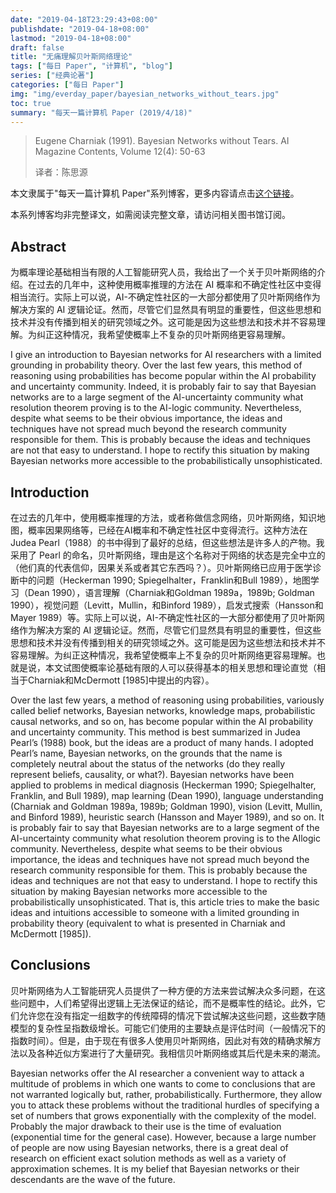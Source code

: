 ```yaml
---
date: "2019-04-18T23:29:43+08:00"
publishdate: "2019-04-18+08:00"
lastmod: "2019-04-18+08:00"
draft: false
title: "无痛理解贝叶斯网络理论"
tags: ["每日 Paper", "计算机", "blog"]
series: ["经典论著"]
categories: ["每日 Paper"]
img: "img/everday_paper/bayesian_networks_without_tears.jpg"
toc: true
summary: "每天一篇计算机 Paper (2019/4/18)"
---
```

>Eugene Charniak (1991). Bayesian Networks without Tears. AI Magazine Contents, Volume 12(4): 50-63
>
>译者：陈思源

本文隶属于"每天一篇计算机 Paper"系列博客，更多内容请点击[这个链接](https://seuite.github.io/categories/%E6%AF%8F%E6%97%A5-paper/)。

本系列博客均非完整译文，如需阅读完整文章，请访问相关图书馆订阅。

## Abstract

为概率理论基础相当有限的人工智能研究人员，我给出了一个关于贝叶斯网络的介绍。在过去的几年中，这种使用概率推理的方法在 AI 概率和不确定性社区中变得相当流行。实际上可以说，AI-不确定性社区的一大部分都使用了贝叶斯网络作为解决方案的 AI 逻辑论证。然而，尽管它们显然具有明显的重要性，但这些思想和技术并没有传播到相关的研究领域之外。这可能是因为这些想法和技术并不容易理解。为纠正这种情况，我希望使概率上不复杂的贝叶斯网络更容易理解。

I give an introduction to Bayesian networks for AI researchers with a limited grounding in probability theory. Over the last few years, this method of reasoning using probabilities has become popular within the AI probability and uncertainty community. Indeed, it is probably fair to say that Bayesian networks are to a large segment of the AI-uncertainty community what resolution theorem proving is to the AI-logic community. Nevertheless, despite what seems to be their obvious importance, the ideas and techniques have not spread much beyond the research community responsible for them. This is probably because the ideas and techniques are not that easy to understand. I hope to rectify this situation by making Bayesian networks more accessible to the probabilistically unsophisticated.

## Introduction

在过去的几年中，使用概率推理的方法，或者称做信念网络，贝叶斯网络，知识地图，概率因果网络等，已经在AI概率和不确定性社区中变得流行。这种方法在 Judea Pearl（1988）的书中得到了最好的总结，但这些想法是许多人的产物。我采用了 Pearl 的命名，贝叶斯网络，理由是这个名称对于网络的状态是完全中立的（他们真的代表信仰，因果关系或者其它东西吗？）。贝叶斯网络已应用于医学诊断中的问题（Heckerman 1990; Spiegelhalter，Franklin和Bull 1989），地图学习（Dean 1990），语言理解（Charniak和Goldman 1989a，1989b; Goldman 1990），视觉问题（Levitt，Mullin，和Binford 1989），启发式搜索（Hansson和Mayer 1989）等。实际上可以说，AI-不确定性社区的一大部分都使用了贝叶斯网络作为解决方案的 AI 逻辑论证。然而，尽管它们显然具有明显的重要性，但这些思想和技术并没有传播到相关的研究领域之外。这可能是因为这些想法和技术并不容易理解。为纠正这种情况，我希望使概率上不复杂的贝叶斯网络更容易理解。也就是说，本文试图使概率论基础有限的人可以获得基本的相关思想和理论直觉（相当于Charniak和McDermott [1985]中提出的内容）。

Over the last few years, a method of reasoning using probabilities, variously called belief networks, Bayesian networks, knowledge maps, probabilistic causal networks, and so on, has become popular within the AI probability and uncertainty community. This method is best summarized in Judea Pearl’s (1988) book, but the ideas are a product of many hands. I adopted Pearl’s name, Bayesian networks, on the grounds that the name is completely neutral about the status of the networks (do they really represent beliefs, causality, or what?). Bayesian networks have been applied to problems in medical diagnosis (Heckerman 1990; Spiegelhalter, Franklin, and Bull 1989), map learning (Dean 1990), language understanding (Charniak and Goldman 1989a, 1989b; Goldman 1990), vision (Levitt, Mullin, and Binford 1989), heuristic search (Hansson and Mayer 1989), and so on. It is probably fair to say that Bayesian networks are to a large segment of the AI-uncertainty community what resolution theorem proving is to the AIlogic community. Nevertheless, despite what seems to be their obvious importance, the ideas and techniques have not spread much beyond the research community responsible for them. This is probably because the ideas and techniques are not that easy to understand. I hope to rectify this situation by making Bayesian networks more accessible to the probabilistically unsophisticated. That is, this article tries to make the basic ideas and intuitions accessible to someone with a limited grounding in probability theory (equivalent to what is presented in Charniak and McDermott [1985]).

## Conclusions

贝叶斯网络为人工智能研究人员提供了一种方便的方法来尝试解决众多问题，在这些问题中，人们希望得出逻辑上无法保证的结论，而不是概率性的结论。此外，它们允许您在没有指定一组数字的传统障碍的情况下尝试解决这些问题，这些数字随模型的复杂性呈指数级增长。可能它们使用的主要缺点是评估时间（一般情况下的指数时间）。但是，由于现在有很多人使用贝叶斯网络，因此对有效的精确求解方法以及各种近似方案进行了大量研究。我相信贝叶斯网络或其后代是未来的潮流。

Bayesian networks offer the AI researcher a convenient way to attack a multitude of problems in which one wants to come to conclusions that are not warranted logically but, rather, probabilistically. Furthermore, they allow you to attack these problems without the traditional hurdles of specifying a set of numbers that grows exponentially with the complexity of the model. Probably the major drawback to their use is the time of evaluation (exponential time for the general case). However, because a large number of people are now using Bayesian networks, there is a great deal of research on efficient exact solution methods as well as a variety of approximation schemes. It is my belief that Bayesian networks or their descendants are the wave of the future.
